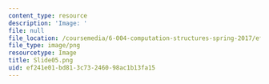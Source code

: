 ```yaml
---
content_type: resource
description: 'Image: '
file: null
file_location: /coursemedia/6-004-computation-structures-spring-2017/ef241e01bd813c73246098ac1b13fa15_Slide05.png
file_type: image/png
resourcetype: Image
title: Slide05.png
uid: ef241e01-bd81-3c73-2460-98ac1b13fa15
---
```

